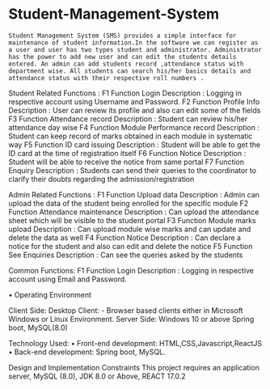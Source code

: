 # Student-Management-System

    Student Management System (SMS) provides a simple interface for maintenance of student information.In the software we can register as a user and user has two types student and administrator. Administrator has the power to add new user and can edit the students details entered. An admin can add students record ,attendance status with department wise. All students can search his/her basics details and attendance status with their respective roll numbers .
    
    
    
    
Student Related Functions :
F1	Function	Login
	Description :	Logging	in	respective account using Username and Password.
F2	Function	Profile Info
	Description :	User can review its profile and also can edit some of the fields
F3	Function	Attendance record
	Description :	Student can review his/her attendance day wise
F4	Function	Module Performance record
	Description :	Student can keep record of marks obtained in each module in systematic way
F5	Function	ID card issuing
	Description :	Student will be able to get the ID card at the time of registration itself
F6	Function	Notice 
	Description :	Student will be able to receive the notice from same portal
F7	Function	Enquiry
	Description :	Students can send their queries to the coordinator to clarify their doubts regarding the admission/registration


Admin Related Functions :
F1	Function	Upload data
	Description :	Admin can upload the data of the student being enrolled for the specific module
F2	Function	Attendance maintenance
	Description :	Can upload the attendance sheet which will be visible to the student portal
F3	Function	Module marks upload
	Description :   Can upload module wise marks and can update and delete the data as well
F4	Function	Notice 
	Description :	Can declare a notice for the student and also can edit and delete the notice
F5	Function	See Enquiries
	Description :	Can see the queries asked by the students



Common Functions:
F1	Function	Login
	Description :	Logging	in	respective account using Email and Password.

   
    
• Operating Environment 
    
Client Side:
       Desktop Client: - Browser based clients either in Microsoft Windows or Linux Environment.
Server Side:
       Windows 10 or above Spring boot, MySQL(8.0)
               
Technology Used: • Front-end development:  HTML,CSS,Javascript,ReactJS 
                 • Back-end development: Spring boot, MySQL.
                 
Design and Implementation Constraints
This project requires an application server, MySQL (8.0), JDK 8.0 or Above, REACT 17.0.2

    
    
    
    
    
    
    
    
